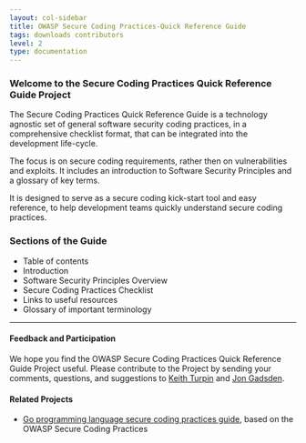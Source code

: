 ```yaml
---
layout: col-sidebar
title: OWASP Secure Coding Practices-Quick Reference Guide
tags: downloads contributors
level: 2
type: documentation
---
```


### Welcome to the Secure Coding Practices Quick Reference Guide Project

The Secure Coding Practices Quick Reference Guide is a technology agnostic set
of general software security coding practices, in a comprehensive checklist
format, that can be integrated into the development life-cycle.

The focus is on secure coding requirements, rather then on vulnerabilities and
exploits. It includes an introduction to Software Security Principles and a
glossary of key terms.

It is designed to serve as a secure coding kick-start tool and easy reference,
to help development teams quickly understand secure coding practices.

### Sections of the Guide

* Table of contents
* Introduction
* Software Security Principles Overview
* Secure Coding Practices Checklist
* Links to useful resources
* Glossary of important terminology

-----

#### Feedback and Participation

We hope you find the OWASP Secure Coding Practices Quick Reference Guide Project
useful. Please contribute to the Project by sending your comments, questions,
and suggestions to [Keith Turpin][keith] and [Jon Gadsden][jon].

#### Related Projects

* [Go programming language secure coding practices guide][owaspgoscp], based on the OWASP
  Secure Coding Practices

[keith]: mailto:Keith.Turpin@owasp.org
[jon]: mailto:jon.gadsden@owasp.org
[owaspgoscp]: https://owasp.org/www-project-go-secure-coding-practices-guide/
